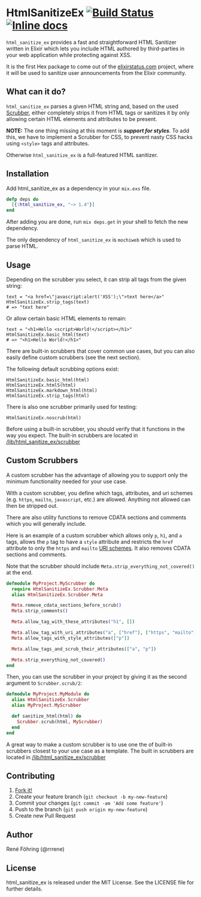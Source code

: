 # HtmlSanitizeEx [![Build Status](https://travis-ci.org/rrrene/html_sanitize_ex.svg)](https://travis-ci.org/rrrene/html_sanitize_ex) [![Inline docs](http://inch-ci.org/github/rrrene/html_sanitize_ex.svg?branch=master)](http://inch-ci.org/github/rrrene/html_sanitize_ex)

`html_sanitize_ex` provides a fast and straightforward HTML Sanitizer written in Elixir which lets you include HTML authored by third-parties in your web application while protecting against XSS.

It is the first Hex package to come out of the [elixirstatus.com](http://elixirstatus.com) project, where it will be used to sanitize user announcements from the Elixir community.

## What can it do?

`html_sanitize_ex` parses a given HTML string and, based on the used [Scrubber](https://github.com/rrrene/html_sanitize_ex/tree/master/lib/html_sanitize_ex/scrubber), either completely strips it from HTML tags or sanitizes it by only allowing certain HTML elements and attributes to be present.

**NOTE:** The one thing missing at this moment is **_support for styles_**. To add this, we have to implement a Scrubber for CSS, to prevent nasty CSS hacks using `<style>` tags and attributes.

Otherwise `html_sanitize_ex` is a full-featured HTML sanitizer.

## Installation

Add html_sanitize_ex as a dependency in your `mix.exs` file.

```elixir
defp deps do
  [{:html_sanitize_ex, "~> 1.4"}]
end
```

After adding you are done, run `mix deps.get` in your shell to fetch the new dependency.

The only dependency of `html_sanitize_ex` is `mochiweb` which is used to parse HTML.

## Usage

Depending on the scrubber you select, it can strip all tags from the given string:

    text = "<a href=\"javascript:alert('XSS');\">text here</a>"
    HtmlSanitizeEx.strip_tags(text)
    # => "text here"

Or allow certain basic HTML elements to remain:

    text = "<h1>Hello <script>World!</script></h1>"
    HtmlSanitizeEx.basic_html(text)
    # => "<h1>Hello World!</h1>"

There are built-in scrubbers that cover common use cases, but you can also
easily define custom scrubbers (see the next section).

The following default scrubbing options exist:

    HtmlSanitizeEx.basic_html(html)
    HtmlSanitizeEx.html5(html)
    HtmlSanitizeEx.markdown_html(html)
    HtmlSanitizeEx.strip_tags(html)

There is also one scrubber primarily used for testing:

    HtmlSanitizeEx.noscrub(html)

Before using a built-in scrubber, you should verify that it functions in the way
you expect. The built-in scrubbers are located in
[/lib/html_sanitize_ex/scrubber](https://github.com/rrrene/html_sanitize_ex/tree/master/lib/html_sanitize_ex/scrubber)

## Custom Scrubbers

A custom scrubber has the advantage of allowing you to support only the minimum
functionality needed for your use case.

With a custom scrubber, you define which tags, attributes, and uri schemes (e.g.
`https`, `mailto`, `javascript`, etc.) are allowed. Anything not allowed can
then be stripped out.

There are also utility functions to remove CDATA sections and comments which you
will generally include.

Here is an example of a custom scrubber which allows only `p`, `h1`, and
`a` tags, allows the `p` tag to have a `style` attribute and restricts the `href` attribute to only the `https` and `mailto`
[URI schemes](https://en.wikipedia.org/wiki/List_of_URI_schemes). It also
removes CDATA sections and comments.

Note that the scrubber should include `Meta.strip_everything_not_covered()` at
the end.

```elixir
defmodule MyProject.MyScrubber do
  require HtmlSanitizeEx.Scrubber.Meta
  alias HtmlSanitizeEx.Scrubber.Meta

  Meta.remove_cdata_sections_before_scrub()
  Meta.strip_comments()

  Meta.allow_tag_with_these_attributes("h1", [])

  Meta.allow_tag_with_uri_attributes("a", ["href"], ["https", "mailto"])
  Meta.allow_tags_with_style_attributes(["p"])

  Meta.allow_tags_and_scrub_their_attributes(["a", "p"])

  Meta.strip_everything_not_covered()
end
```

Then, you can use the scrubber in your project by giving it as the second
argument to `Scrubber.scrub/2`:

```elixir
defmodule MyProject.MyModule do
  alias HtmlSanitizeEx.Scrubber
  alias MyProject.MyScrubber

  def sanitize_html(html) do
    Scrubber.scrub(html, MyScrubber)
  end
end
```

A great way to make a custom scrubber is to use one the of built-in scrubbers
closest to your use case as a template. The built in scrubbers are located in
[/lib/html_sanitize_ex/scrubber](https://github.com/rrrene/html_sanitize_ex/tree/master/lib/html_sanitize_ex/scrubber)

## Contributing

1. [Fork it!](http://github.com/rrrene/html_sanitize_ex/fork)
2. Create your feature branch (`git checkout -b my-new-feature`)
3. Commit your changes (`git commit -am 'Add some feature'`)
4. Push to the branch (`git push origin my-new-feature`)
5. Create new Pull Request

## Author

René Föhring (@rrrene)

## License

html_sanitize_ex is released under the MIT License. See the LICENSE file for further
details.
